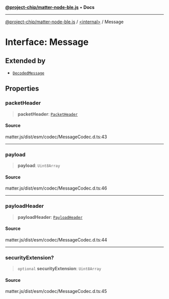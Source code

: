 [**@project-chip/matter-node-ble.js**](../../README.md) • **Docs**

***

[@project-chip/matter-node-ble.js](../../globals.md) / [\<internal\>](../README.md) / Message

# Interface: Message

## Extended by

- [`DecodedMessage`](DecodedMessage.md)

## Properties

### packetHeader

> **packetHeader**: [`PacketHeader`](PacketHeader.md)

#### Source

matter.js/dist/esm/codec/MessageCodec.d.ts:43

***

### payload

> **payload**: `Uint8Array`

#### Source

matter.js/dist/esm/codec/MessageCodec.d.ts:46

***

### payloadHeader

> **payloadHeader**: [`PayloadHeader`](PayloadHeader.md)

#### Source

matter.js/dist/esm/codec/MessageCodec.d.ts:44

***

### securityExtension?

> `optional` **securityExtension**: `Uint8Array`

#### Source

matter.js/dist/esm/codec/MessageCodec.d.ts:45
